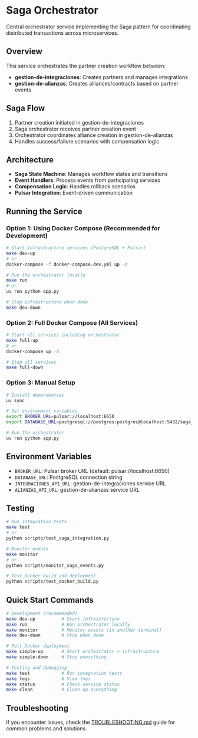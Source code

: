 # Saga Orchestrator

Central orchestrator service implementing the Saga pattern for coordinating distributed transactions across microservices.

## Overview

This service orchestrates the partner creation workflow between:
- **gestion-de-integraciones**: Creates partners and manages integrations
- **gestion-de-alianzas**: Creates alliances/contracts based on partner events

## Saga Flow

1. Partner creation initiated in gestion-de-integraciones
2. Saga orchestrator receives partner creation event
3. Orchestrator coordinates alliance creation in gestion-de-alianzas
4. Handles success/failure scenarios with compensation logic

## Architecture

- **Saga State Machine**: Manages workflow states and transitions
- **Event Handlers**: Process events from participating services
- **Compensation Logic**: Handles rollback scenarios
- **Pulsar Integration**: Event-driven communication

## Running the Service

### Option 1: Using Docker Compose (Recommended for Development)

```bash
# Start infrastructure services (PostgreSQL + Pulsar)
make dev-up
# or
docker-compose -f docker-compose.dev.yml up -d

# Run the orchestrator locally
make run
# or
uv run python app.py

# Stop infrastructure when done
make dev-down
```

### Option 2: Full Docker Compose (All Services)

```bash
# Start all services including orchestrator
make full-up
# or
docker-compose up -d

# Stop all services
make full-down
```

### Option 3: Manual Setup

```bash
# Install dependencies
uv sync

# Set environment variables
export BROKER_URL=pulsar://localhost:6650
export DATABASE_URL=postgresql://postgres:postgres@localhost:5432/saga_db

# Run the orchestrator
uv run python app.py
```

## Environment Variables

- `BROKER_URL`: Pulsar broker URL (default: pulsar://localhost:6650)
- `DATABASE_URL`: PostgreSQL connection string
- `INTEGRACIONES_API_URL`: gestion-de-integraciones service URL
- `ALIANZAS_API_URL`: gestion-de-alianzas service URL

## Testing

```bash
# Run integration tests
make test
# or
python scripts/test_saga_integration.py

# Monitor events
make monitor
# or
python scripts/monitor_saga_events.py

# Test Docker build and deployment
python scripts/test_docker_build.py
```

## Quick Start Commands

```bash
# Development (recommended)
make dev-up          # Start infrastructure
make run             # Run orchestrator locally
make monitor         # Monitor events (in another terminal)
make dev-down        # Stop when done

# Full Docker deployment
make simple-up       # Start orchestrator + infrastructure
make simple-down     # Stop everything

# Testing and debugging
make test            # Run integration tests
make logs            # View logs
make status          # Check service status
make clean           # Clean up everything
```

## Troubleshooting

If you encounter issues, check the [TROUBLESHOOTING.md](./TROUBLESHOOTING.md) guide for common problems and solutions.
